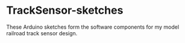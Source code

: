# TrackSensor-sketches
These Arduino sketches form the software components for my model railroad track sensor design.
